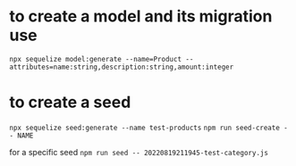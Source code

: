 # to create a model and its migration use

`npx sequelize model:generate --name=Product --attributes=name:string,description:string,amount:integer`

# to create a seed

`npx sequelize seed:generate --name test-products`
`npm run seed-create -- NAME`

for a specific seed
`npm run seed -- 20220819211945-test-category.js`
